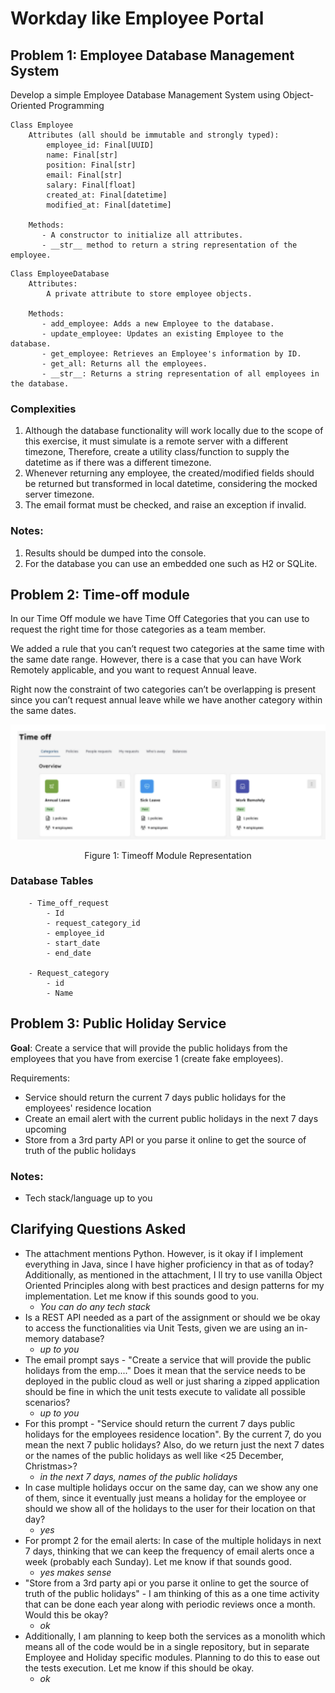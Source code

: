 # Workday like Employee Portal

## Problem 1: Employee Database Management System

Develop a simple Employee Database Management System using Object-Oriented
Programming

```text
Class Employee
    Attributes (all should be immutable and strongly typed):
        employee_id: Final[UUID]
        name: Final[str]
        position: Final[str]
        email: Final[str]
        salary: Final[float]
        created_at: Final[datetime]
        modified_at: Final[datetime]
        
    Methods:
       - A constructor to initialize all attributes.      
       - __str__ method to return a string representation of the employee.
```

```text
Class EmployeeDatabase
    Attributes:
        A private attribute to store employee objects.
    
    Methods:
       - add_employee: Adds a new Employee to the database.
       - update_employee: Updates an existing Employee to the database.
       - get_employee: Retrieves an Employee's information by ID.
       - get_all: Returns all the employees.
       - __str__: Returns a string representation of all employees in the database.
```

### Complexities
1. Although the database functionality will work locally due to the
   scope of this exercise, it must simulate is a remote server with a different timezone,
   Therefore, create a utility class/function to supply the datetime as if there was a different timezone.
2. Whenever returning any employee, the created/modified fields should be
   returned but transformed in local datetime, considering the mocked server
   timezone.
3. The email format must be checked, and raise an exception if invalid.

### Notes:
1. Results should be dumped into the console.
2. For the database you can use an embedded one such as H2 or SQLite.

## Problem 2: Time-off module

In our Time Off module we have Time Off Categories that you can use to
request the right time for those categories as a team member.<br>

We added a rule that you can’t request two categories at the same time with
the same date range. However, there is a case that you can have Work Remotely
applicable, and you want to request Annual leave.

Right now the constraint of two categories can’t be overlapping is present
since you can’t request annual leave while we have another category within
the same dates.

![Timeoff Module](resources/timeoff.png)
<p style="text-align: center;">Figure 1: Timeoff Module Representation</p>

### Database Tables

```text
    - Time_off_request
        - Id
        - request_category_id
        - employee_id
        - start_date
        - end_date
    
    - Request_category
        - id
        - Name
```

## Problem 3: Public Holiday Service

**Goal**: Create a service that will provide the public holidays from the employees that you have from exercise 1 (create fake employees).

Requirements:
* Service should return the current 7 days public holidays for the employees' residence location
* Create an email alert with the current public holidays in the next 7 days upcoming
* Store from a 3rd party API or you parse it online to get the source of truth of the public holidays

### Notes:
- Tech stack/language up to you

## Clarifying Questions Asked

- The attachment mentions Python. However, is it okay if I implement everything in Java, since I have higher proficiency in that as of today? Additionally, as mentioned in the attachment, I ll try to use vanilla Object Oriented Principles along with best practices and design patterns for my implementation. Let me know if this sounds good to you.
    - _You can do any tech stack_
- Is a REST API needed as a part of the assignment or should we be okay to access the functionalities via Unit Tests, given we are using an in-memory database?
    - _up to you_
- The email prompt says - "Create a service that will provide the public holidays from the emp...." Does it mean that the service needs to be deployed in the public cloud as well or just sharing a zipped application should be fine in which the unit tests execute to validate all possible scenarios?
    - _up to you_
- For this prompt - "Service should return the current 7 days public holidays for the employees residence location". By the current 7, do you mean the next 7 public holidays? Also, do we return just the next 7 dates or the names of the public holidays as well like <25 December, Christmas>?
    - _in the next 7 days, names of the public holidays_
- In case multiple holidays occur on the same day, can we show any one of them, since it eventually just means a holiday for the employee or should we show all of the holidays to the user for their location on that day?
    - _yes_
- For prompt 2 for the email alerts: In case of the multiple holidays in next 7 days, thinking that we can keep the frequency of email alerts once a week (probably each Sunday). Let me know if that sounds good.
    - _yes makes sense_
- "Store from a 3rd party api or you parse it online to get the source of truth of the public holidays" - I am thinking of this as a one time activity that can be done each year along with periodic reviews once a month. Would this be okay?
    - _ok_
- Additionally, I am planning to keep both the services as a monolith which means all of the code would be in a single repository, but in separate Employee and Holiday specific modules. Planning to do this to ease out the tests execution. Let me know if this should be okay.
    - _ok_
